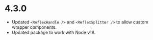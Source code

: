 # 4.3.0

- Updated `<ReflexHandle />` and `<ReflexSplitter />` to allow custom wrapper components.
- Updated package to work with Node v18.
